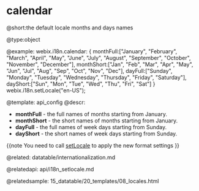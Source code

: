 calendar
=============


@short:the default locale months and days names
	

@type:object

@example:
webix.i18n.calendar: {
		monthFull:["January", "February", "March", "April", "May", "June", "July", "August", "September", "October", "November", "December"],
		monthShort:["Jan", "Feb", "Mar", "Apr", "May", "Jun", "Jul", "Aug", "Sep", "Oct", "Nov", "Dec"],
		dayFull:["Sunday", "Monday", "Tuesday", "Wednesday", "Thursday", "Friday", "Saturday"],
    	dayShort:["Sun", "Mon", "Tue", "Wed", "Thu", "Fri", "Sat"]
}
webix.i18n.setLocale("en-US");    

@template:	api_config
@descr:

- **monthFull** - the full names of months starting from January.
- **monthShort** - the short names of months starting from January.
- **dayFull** - the full names of week days starting from Sunday.
- **dayShort** - the short names of week days starting from Sunday.

{{note
You need to call <a href="api/i18n_setlocale.md">setLocale</a> to apply the new format settings
}}

@related:
	datatable/internationalization.md

@relatedapi:
	api/i18n_setlocale.md

@relatedsample:
	15_datatable/20_templates/08_locales.html